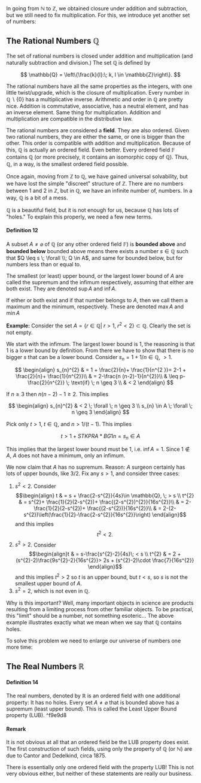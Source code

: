 In going from $\mathbb{N}$ to $\mathbb{Z}$, we obtained closure under addition and subtraction, but we still need to fix multiplication. For this, we introduce yet another set of numbers:

## The Rational Numbers $\mathbb{Q}$

The set of rational numbers is closed under addition and multiplication (and naturally subtraction and division.) The set $\mathbb{Q}$ is defined by

$$
\mathbb{Q} = \left\{\frac{k}{l}:\; k, l \in \mathbb{Z}\right\}.
$$

The rational numbers have all the same properties as the integers, with one little twist/upgrade, which is the closure of multiplication. Every number in $\mathbb{Q}\smallsetminus \{0 \}$ has a multiplicative inverse. Arithmetic and order in $\mathbb{Q}$ are pretty nice. Addition is commutative, associative, has a neutral element, and has an inverse element. Same thing for multiplication. Addition and multiplication are compatible in the distributive law.

The rational numbers are considered a **field**. They are also ordered. Given two rational numbers, they are either the same, or one is bigger than the other. This order is compatible with addition and multiplication. Because of this, $\mathbb{Q}$ is actually an ordered field. Even better. Every ordered field $\mathbb{F}$ contains $\mathbb{Q}$ (or more precisely, it contains an isomorphic copy of $\mathbb{Q}$). Thus, $\mathbb{Q}$, in a way, is the smallest ordered field possible.

Once again, moving from $\mathbb{Z}$ to $\mathbb{Q}$, we have gained universal solvability, but we have lost the simple "discreet" structure of $\mathbb{Z}$. There are no numbers between $1$ and $2$ in $\mathbb{Z}$, but in $\mathbb{Q}$, we have an infinite number of, numbers. In a way, $\mathbb{Q}$ is a bit of a mess.

$\mathbb{Q}$ is a beautiful field, but it is not enough for us, because $\mathbb{Q}$ has lots of "holes." To explain this properly, we need a few new terms.

#### Definition 12

A subset $A\neq \varnothing$ of $\mathbb{Q}$ (or any other ordered field $\mathbb{F}$) is **bounded above** and **bounded below** bounded above means there exists a number $s \in \mathbb{Q}$ such that $Q \leq s \; \forall \\; Q \in A$, and same for bounded below, but for numbers less than or equal to.

The smallest (or least) upper bound, or the largest lower bound of $A$ are called the supremum and the infimum respectively, assuming that either are both exist. They are denoted $\sup A$ and $\inf A$.

If either or both exist and if that number belongs to $A$, then we call them a maximum and the minimum, respectively. These are denoted $\max A$ and $\min A$

**Example:** Consider the set $A = \{r \in \mathbb{Q}|\; r > 1, \; r^{2}< 2 \}\subset \mathbb{Q}$. Clearly the set is not empty.

We start with the infimum. The largest lower bound is $1$, the reasoning is that $1$ is a lower bound by definition. From there we have to show that there is no bigger $s$ that can be a lower bound. Consider $s_{n}= 1 + 1/n \in \mathbb{Q}, \; > 1$.

$$
\begin{align}
s_{n}^{2} & = 1 + \frac{2}{n}+ \frac{1}{n^{2 }}= 2-1 + \frac{2}{n}+ \frac{1}{n^{2}}\\
& = 2-\frac{n (n-2)-1}{n^{2}}\\
& \leq p-\frac{2}{n^{2}} \;  \text{if} \; n \geq 3 \\
& < 2
\end{align}
$$

If $n \geq 3$ then $n (n-2)-1 \geq 2$. This implies

$$
\begin{align}
s_{n}^{2} & < 2 \; \forall \; n \geq 3 \\
s_{n} \in A \; \forall \; n \geq 3
\end{align}
$$

Pick only $t > 1, \; t \in \mathbb{Q}$,  and $n > 1/(t-1)$. This implies

$$
t > 1 + STKPRA*BG{1}{n}= s_{n}\in A
$$

This implies that the largest lower bound must be $1$, i.e. $\inf A = 1$. Since $1 \notin A$, $A$ does not have a minimum, only an infimum.

We now claim that $A$ has no supremum. Reason: $A$ surgeon certainly has lots of upper bounds, like $3/2$. Fix any $s > 1$, and consider three cases:

1. $s^{2}< 2$. Consider $$\begin{align} t & = s + \frac{2-s^{2}}{4s}\in \mathbb{Q}, \; > s \\ t^{2} & = s^{2}+ \frac{1}{2}(2-s^{2})+ \frac{(2-s^{2})^{2}}{16s^{2}}\\ & = 2-\frac{1}{2}(2-s^{2})+ \frac{(2-s^{2})}{16s^{2}}\\ & = 2-(2-s^{2})\left(\frac{1}{2}-\frac{2-s^{2}}{16s^{2}}\right) \end{align}$$ and this implies $$t^{2}< 2.$$
2. $s^{2}> 2$. Consider $$\begin{align}t & = s-\frac{s^{2}-2}{4s}\; < s \\ t^{2} & = 2 + (s^{2}-2)\frac{9s^{2}-2}{16s^{2}}> 2s + (s^{2}-2)\cdot \frac{7}{16s^{2}} \end{align}$$ and this implies $t^{2}> 2$ so $t$ is an upper bound, but $t < s$, so $s$ is not the smallest upper bound of $A$.
3. $s^{2}= 2$, which is not even in $\mathbb{Q}$.

Why is this important? Well, many important objects in science are products resulting from a limiting process from other familiar objects. To be practical, this "limit" should be a number, not something esoteric... The above example illustrates exactly what we mean when we say that $\mathbb{Q}$ contains holes.

To solve this problem we need to enlarge our universe of numbers one more time:

## The Real Numbers $\mathbb{R}$

#### Definition 14

The real numbers, denoted by $\mathbb{R}$ is an ordered field with one additional property: It has no holes. Every set $A\neq \varnothing$ that is bounded above has a supremum (least upper bound). This is called the Least Upper Bound property (LUB). ^f9e9d8

#### Remark

It is not obvious at all that an ordered field be the LUB property does exist. The first construction of such fields, using only the property of $\mathbb{Q}$ (or $\mathbb{N}$) are due to Cantor and Dedelkind, circa $1875$.

There is essentially only one ordered field with the property LUB! This is not very obvious either, but neither of these statements are really our business.